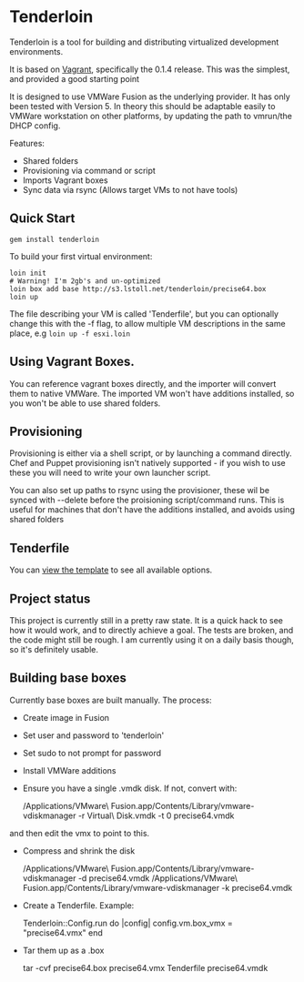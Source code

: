 # Tenderloin

Tenderloin is a tool for building and distributing virtualized development environments.

It is based on [Vagrant](http://vagrantup.com), specifically the 0.1.4 release. This was
the simplest, and provided a good starting point

It is designed to use VMWare Fusion as the underlying provider. It has only been tested with Version 5. In theory this should be adaptable easily to VMWare workstation on other platforms, by updating the path to vmrun/the DHCP config.

Features:

* Shared folders
* Provisioning via command or script
* Imports Vagrant boxes
* Sync data via rsync (Allows target VMs to not have tools)

## Quick Start

    gem install tenderloin

To build your first virtual environment:

    loin init
    # Warning! I'm 2gb's and un-optimized
    loin box add base http://s3.lstoll.net/tenderloin/precise64.box
    loin up

The file describing your VM is called 'Tenderfile', but you can optionally change this with
the -f flag, to allow multiple VM descriptions in the same place, e.g `loin up -f esxi.loin`

## Using Vagrant Boxes.

You can reference vagrant boxes directly, and the importer will convert them to native VMWare. The imported VM won't have additions installed, so you won't be able to use shared folders.

## Provisioning

Provisioning is either via a shell script, or by launching a command directly. Chef and Puppet provisioning isn't natively supported - if you wish to use these you will need to write your own launcher script.

You can also set up paths to rsync using the provisioner, these wil be synced with --delete before the proisioning script/command runs. This is useful for machines that don't have the additions installed, and avoids using shared folders

## Tenderfile

You can [view the template](tenderloin/tree/master/templates/Tenderfile) to see all available options.

## Project status

This project is currently still in a pretty raw state. It is a quick hack to see how it would work, and to directly achieve a goal. The tests are broken, and the code might still be rough. I am currently using it on a daily basis though, so it's definitely usable.

## Building base boxes

Currently base boxes are built manually. The process:

* Create image in Fusion
* Set user and password to 'tenderloin'
* Set sudo to not prompt for password
* Install VMWare additions
* Ensure you have a single .vmdk disk. If not, convert with:

    /Applications/VMware\ Fusion.app/Contents/Library/vmware-vdiskmanager -r Virtual\ Disk.vmdk -t 0 precise64.vmdk

and then edit the vmx to point to this.

* Compress and shrink the disk

    /Applications/VMware\ Fusion.app/Contents/Library/vmware-vdiskmanager -d precise64.vmdk
    /Applications/VMware\ Fusion.app/Contents/Library/vmware-vdiskmanager -k precise64.vmdk

* Create a Tenderfile. Example:

    Tenderloin::Config.run do |config|
        config.vm.box_vmx = "precise64.vmx"
    end

* Tar them up as a .box

    tar -cvf precise64.box precise64.vmx Tenderfile precise64.vmdk
